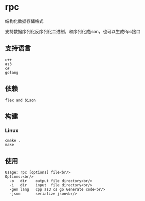 # rpc

结构化数据存储格式

支持数据序列化反序列化二进制，和序列化成json，也可以生成Rpc接口

## 支持语言
```
c++
as3
c# 
golang
```

## 依赖
```
flex and bison
```

## 构建
### Linux 
```
cmake .
make 
```

## 使用
```
Usage: rpc [options] file<br/>
Options:<br/>
  -o   dir    output file directory<br/>
  -i   dir    input  file directory<br/>
  -gen lang   cpp as3 cs go Generate code<br/>
  -json       serialize json<br/>
```